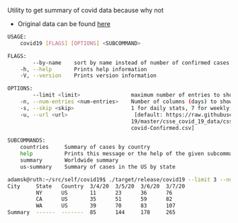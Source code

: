 Utility to get summary of covid data because why not
- Original data can be found [here](https://raw.githubusercontent.com/CSSEGISandData/COVID-19/master/csse_covid_19_data/csse_covid_19_time_series/time_series_19-covid-Confirmed.csv)


```sh
USAGE:
    covid19 [FLAGS] [OPTIONS] <SUBCOMMAND>

FLAGS:
        --by-name    sort by name instead of number of confirmed cases
    -h, --help       Prints help information
    -V, --version    Prints version information

OPTIONS:
        --limit <limit>                maximum number of entries to show [default: 50000]
    -n, --num-entries <num-entries>    Number of columns (days) to show [default: 2]
    -s, --skip <skip>                  1 for daily stats, 7 for weekly, 30 for monthly [default: 1]
    -u, --url <url>                     [default: https://raw.githubusercontent.com/CSSEGISandData/COVID-
                                       19/master/csse_covid_19_data/csse_covid_19_time_series/time_series_19-
                                       covid-Confirmed.csv]

SUBCOMMANDS:
    countries     Summary of cases by country
    help          Prints this message or the help of the given subcommand(s)
    summary       Worldwide summary
    us-summary    Summary of cases in the US by state
```

```sh
adamsk@ruth:~/src/self/covid19$ ./target/release/covid19 --limit 3 --num-entries 4 us-summary
City     State   Country  3/4/20  3/5/20  3/6/20  3/7/20  
         NY      US       11      23      36      76      
         CA      US       35      51      59      82      
         WA      US       39      70      83      107     
Summary  ------  -------  85      144     178     265
```